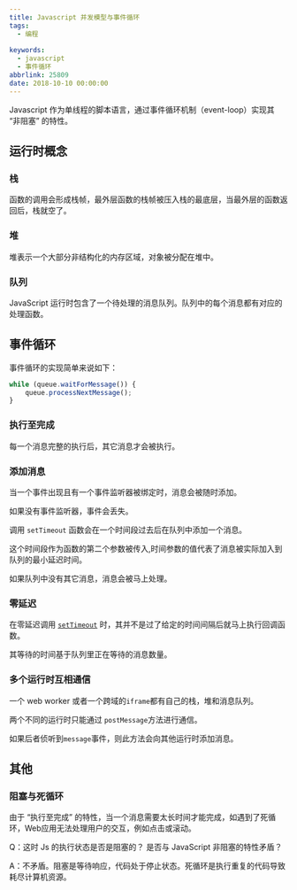 ```yaml
---
title: Javascript 并发模型与事件循环
tags:
  - 编程
  
keywords:
  - javascript
  - 事件循环
abbrlink: 25809
date: 2018-10-10 00:00:00
---
```


Javascript 作为单线程的脚本语言，通过事件循环机制（event-loop）实现其 “非阻塞” 的特性。

## 运行时概念


###  栈

函数的调用会形成栈帧，最外层函数的栈帧被压入栈的最底层，当最外层的函数返回后，栈就空了。


### 堆

堆表示一个大部分非结构化的内存区域，对象被分配在堆中。


### 队列

JavaScript 运行时包含了一个待处理的消息队列。队列中的每个消息都有对应的处理函数。


## 事件循环

事件循环的实现简单来说如下：

```javascript
while (queue.waitForMessage()) {
    queue.processNextMessage();
}
```


### 执行至完成

每一个消息完整的执行后，其它消息才会被执行。


### 添加消息

当一个事件出现且有一个事件监听器被绑定时，消息会被随时添加。

如果没有事件监听器，事件会丢失。

调用 `setTimeout` 函数会在一个时间段过去后在队列中添加一个消息。

这个时间段作为函数的第二个参数被传入,时间参数的值代表了消息被实际加入到队列的最小延迟时间。

如果队列中没有其它消息，消息会被马上处理。


### 零延迟

在零延迟调用 [`setTimeout`](https://developer.mozilla.org/zh-CN/docs/Web/API/WindowTimers/setTimeout) 时，其并不是过了给定的时间间隔后就马上执行回调函数。

其等待的时间基于队列里正在等待的消息数量。


### 多个运行时互相通信

一个 web worker 或者一个跨域的`iframe`都有自己的栈，堆和消息队列。

两个不同的运行时只能通过 `postMessage`方法进行通信。

如果后者侦听到`message`事件，则此方法会向其他运行时添加消息。


## 其他


### 阻塞与死循环


由于 “执行至完成” 的特性，当一个消息需要太长时间才能完成，如遇到了死循环，Web应用无法处理用户的交互，例如点击或滚动。



Q：这时 Js 的执行状态是否是阻塞的？ 是否与 JavaScript 非阻塞的特性矛盾？

A：不矛盾。阻塞是等待响应，代码处于停止状态。死循环是执行重复的代码导致耗尽计算机资源。